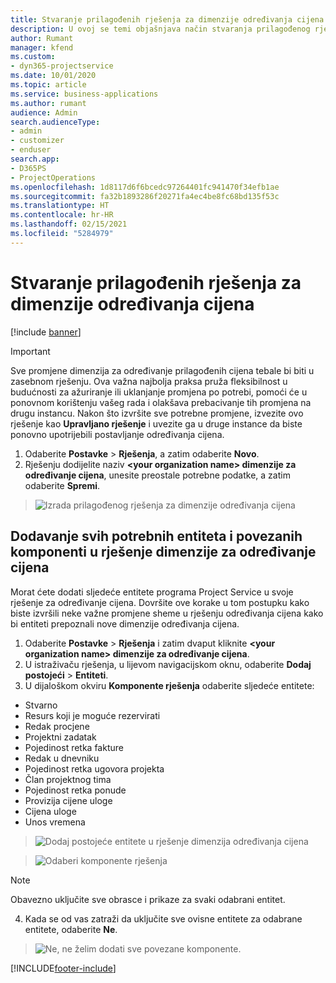 ```yaml
---
title: Stvaranje prilagođenih rješenja za dimenzije određivanja cijena
description: U ovoj se temi objašnjava način stvaranja prilagođenog rješenja tijekom stvaranja dimenzija za prilagođeno određivanje cijena.
author: Rumant
manager: kfend
ms.custom:
- dyn365-projectservice
ms.date: 10/01/2020
ms.topic: article
ms.service: business-applications
ms.author: rumant
audience: Admin
search.audienceType:
- admin
- customizer
- enduser
search.app:
- D365PS
- ProjectOperations
ms.openlocfilehash: 1d8117d6f6bcedc97264401fc941470f34efb1ae
ms.sourcegitcommit: fa32b1893286f20271fa4ec4be8fc68bd135f53c
ms.translationtype: HT
ms.contentlocale: hr-HR
ms.lasthandoff: 02/15/2021
ms.locfileid: "5284979"
---
```

# <a name="create-custom-solutions-for-pricing-dimensions"></a>Stvaranje prilagođenih rješenja za dimenzije određivanja cijena

[!include [banner](../includes/psa-now-project-operations.md)]

> [!IMPORTANT]
> Sve promjene dimenzija za određivanje prilagođenih cijena tebale bi biti u zasebnom rješenju. Ova važna najbolja praksa pruža fleksibilnost u budućnosti za ažuriranje ili uklanjanje promjena po potrebi, pomoći će u ponovnom korištenju vašeg rada i olakšava prebacivanje tih promjena na drugu instancu. Nakon što izvršite sve potrebne promjene, izvezite ovo rješenje kao **Upravljano rješenje** i uvezite ga u druge instance da biste ponovno upotrijebili postavljanje određivanja cijena.

1. Odaberite **Postavke** > **Rješenja**, a zatim odaberite **Novo**. 
2. Rješenju dodijelite naziv **\<your organization name> dimenzije za određivanje cijena**, unesite preostale potrebne podatke, a zatim odaberite **Spremi**.

> ![Izrada prilagođenog rješenja za dimenzije određivanja cijena](media/Creation-of-custom-pricing-dimension-solution.PNG)
  
## <a name="add-all-required-entities-and-related-components-to-the-pricing-dimension-solution"></a>Dodavanje svih potrebnih entiteta i povezanih komponenti u rješenje dimenzije za određivanje cijena
Morat ćete dodati sljedeće entitete programa Project Service u svoje rješenje za određivanje cijena. Dovršite ove korake u tom postupku kako biste izvršili neke važne promjene sheme u rješenju određivanja cijena kako bi entiteti prepoznali nove dimenzije određivanja cijena.

1. Odaberite **Postavke** > **Rješenja** i zatim dvaput kliknite **\<your organization name> dimenzije za određivanje cijena**. 
2. U istraživaču rješenja, u lijevom navigacijskom oknu, odaberite **Dodaj postojeći** > **Entiteti**.
3. U dijaloškom okviru **Komponente rješenja** odaberite sljedeće entitete:

- Stvarno
- Resurs koji je moguće rezervirati
- Redak procjene
- Projektni zadatak
- Pojedinost retka fakture
- Redak u dnevniku
- Pojedinost retka ugovora projekta
- Član projektnog tima
- Pojedinost retka ponude
- Provizija cijene uloge
- Cijena uloge 
- Unos vremena 

> ![Dodaj postojeće entitete u rješenje dimenzija određivanja cijena](media/Existing-entities-to-PD-solution.png)

> ![Odaberi komponente rješenja](media/Dimension-Components.png)

> [!NOTE]
> Obavezno uključite sve obrasce i prikaze za svaki odabrani entitet.

4. Kada se od vas zatraži da uključite sve ovisne entitete za odabrane entitete, odaberite **Ne**.

> ![Ne, ne želim dodati sve povezane komponente.](media/Do-not-include-required.png)




[!INCLUDE[footer-include](../includes/footer-banner.md)]